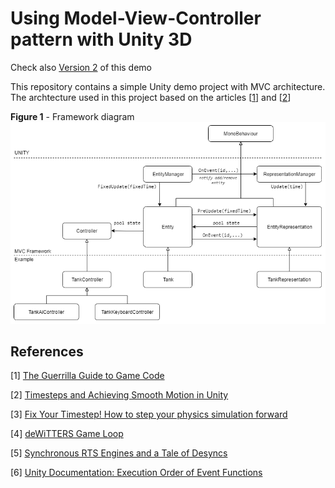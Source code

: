 # Using Model-View-Controller pattern with Unity 3D
Check also [Version 2](https://github.com/hww/unity_mvc/blob/v2/README.md) of this demo

This repository contains a simple Unity demo project with MVC architecture. The archtecture used in this project based on the articles [[1](https://d1z4o56rleaq4j.cloudfront.net/downloads/assets/Rouwe05_GuerrillaGuideToGameCode.pdf?mtime=20160418102916)] and [[2](http://www.kinematicsoup.com/news/2016/8/9/rrypp5tkubynjwxhxjzd42s3o034o8)]

**Figure 1** - Framework diagram
![Class Diagram](doc/unity_mvc_diagram.png)

## References

[1] [The Guerrilla Guide to Game Code](https://d1z4o56rleaq4j.cloudfront.net/downloads/assets/Rouwe05_GuerrillaGuideToGameCode.pdf?mtime=20160418102916)

[2] [Timesteps and Achieving Smooth Motion in Unity](http://www.kinematicsoup.com/news/2016/8/9/rrypp5tkubynjwxhxjzd42s3o034o8)

[3] [Fix Your Timestep! How to step your physics simulation forward](https://gafferongames.com/post/fix_your_timestep/)

[4] [deWiTTERS Game Loop](http://www.koonsolo.com/news/dewitters-gameloop/)

[5] [Synchronous RTS Engines and a Tale of Desyncs](https://blog.forrestthewoods.com/synchronous-rts-engines-and-a-tale-of-desyncs-9d8c3e48b2be#.kt2uk2a89)

[6] [Unity Documentation: Execution Order of Event Functions](https://docs.unity3d.com/Manual/ExecutionOrder.html)
